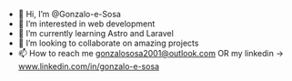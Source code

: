 - 👋 Hi, I’m @Gonzalo-e-Sosa
- 👀 I’m interested in web development
- 🌱 I’m currently learning Astro and Laravel
- 💞️ I’m looking to collaborate on amazing projects
- 📫 How to reach me gonzalososa2001@outlook.com OR my linkedin -> www.linkedin.com/in/gonzalo-e-sosa

<!---
Gonzalo-e-Sosa/Gonzalo-e-Sosa is a ✨ special ✨ repository because its `README.md` (this file) appears on your GitHub profile.
You can click the Preview link to take a look at your changes.
--->

